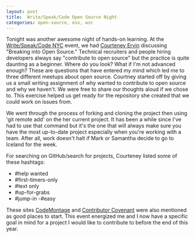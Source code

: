```yaml
---
layout: post
title:  Write/Speak/Code Open Source Night
categories: open-source, oss, wsc
---
```

Tonight was another awesome night of hands-on learning. At the [Write/Speak/Code NYC][wsc-nyc] event, we had [Courteney Ervin][courteney] discussing "Breaking into Open Source." Technical recruiters and people hiring developers always say "contribute to open source" but the practice is quite daunting as a beginner. Where do you look? What if I'm not advanced enough? These are questions that have entered my mind which led me to three different meetups about open source. Courtney started off by giving us a small writing assignment of why wanted to contribute to open source and why we haven't. We were free to share our thoughts aloud if we chose to. This exercise helped us get ready for the repository she created that we could work on issues from.

We went through the process of forking and cloning the project then using 'git remote add' on the her current project. It has been a while since I've had to use that command but it's the one that will always make sure you have the most up-to-date project especially when you're working with a team. After all, work doesn't halt if Mark or Samantha decide to go to Iceland for the week.

For searching on GitHub/search for projects, Courteney listed some of these hashtags:

- #help wanted
- #first-timers-only
- #text only
- #up-for-grabs
- #jump-in
 -#easy

These sites [CodeMontage][code-montage] and [Contributor Covenant][contrib-cov] were also mentioned as good places to start. This event energized me and I now have a specific goal in mind for a project I would like to contribute to before the end of this year.

[wsc-nyc]: http://www.meetup.com/Write-Speak-Code-NYC/
[code-montage]: https://www.codemontage.com/
[contrib-cov]: http://contributor-covenant.org/
[courteney]: https://twitter.com/courteneyervin
